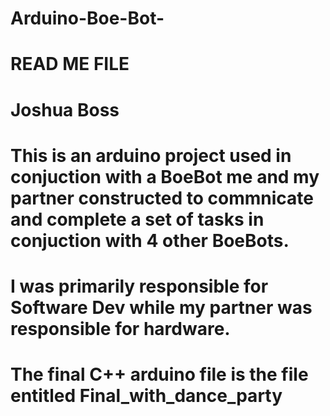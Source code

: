 # Arduino-Boe-Bot-
# READ ME FILE 
# Joshua Boss


# This is an arduino project used in conjuction with a BoeBot me and my partner constructed to commnicate and complete a set of tasks in conjuction with 4 other BoeBots. 
# I was primarily responsible for Software Dev while my partner was responsible for hardware.
# The final C++ arduino file is the file entitled Final_with_dance_party